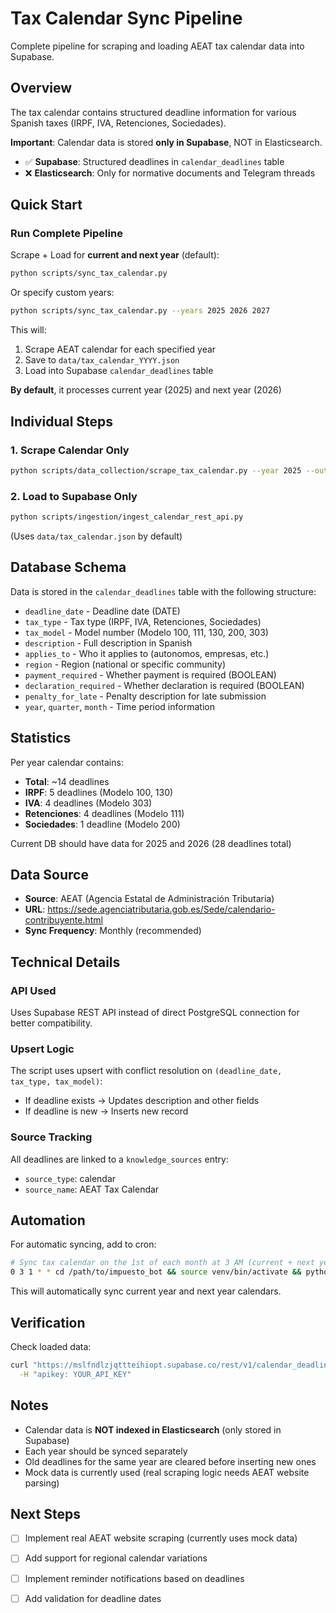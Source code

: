 # Tax Calendar Sync Pipeline

Complete pipeline for scraping and loading AEAT tax calendar data into Supabase.

## Overview

The tax calendar contains structured deadline information for various Spanish taxes (IRPF, IVA, Retenciones, Sociedades). 

**Important**: Calendar data is stored **only in Supabase**, NOT in Elasticsearch. 

- ✅ **Supabase**: Structured deadlines in `calendar_deadlines` table
- ❌ **Elasticsearch**: Only for normative documents and Telegram threads

## Quick Start

### Run Complete Pipeline

Scrape + Load for **current and next year** (default):

```bash
python scripts/sync_tax_calendar.py
```

Or specify custom years:

```bash
python scripts/sync_tax_calendar.py --years 2025 2026 2027
```

This will:
1. Scrape AEAT calendar for each specified year
2. Save to `data/tax_calendar_YYYY.json`
3. Load into Supabase `calendar_deadlines` table

**By default**, it processes current year (2025) and next year (2026)

## Individual Steps

### 1. Scrape Calendar Only

```bash
python scripts/data_collection/scrape_tax_calendar.py --year 2025 --output data/tax_calendar.json
```

### 2. Load to Supabase Only

```bash
python scripts/ingestion/ingest_calendar_rest_api.py
```

(Uses `data/tax_calendar.json` by default)

## Database Schema

Data is stored in the `calendar_deadlines` table with the following structure:

- `deadline_date` - Deadline date (DATE)
- `tax_type` - Tax type (IRPF, IVA, Retenciones, Sociedades)
- `tax_model` - Model number (Modelo 100, 111, 130, 200, 303)
- `description` - Full description in Spanish
- `applies_to` - Who it applies to (autonomos, empresas, etc.)
- `region` - Region (national or specific community)
- `payment_required` - Whether payment is required (BOOLEAN)
- `declaration_required` - Whether declaration is required (BOOLEAN)
- `penalty_for_late` - Penalty description for late submission
- `year`, `quarter`, `month` - Time period information

## Statistics

Per year calendar contains:
- **Total**: ~14 deadlines
- **IRPF**: 5 deadlines (Modelo 100, 130)
- **IVA**: 4 deadlines (Modelo 303)
- **Retenciones**: 4 deadlines (Modelo 111)
- **Sociedades**: 1 deadline (Modelo 200)

Current DB should have data for 2025 and 2026 (28 deadlines total)

## Data Source

- **Source**: AEAT (Agencia Estatal de Administración Tributaria)
- **URL**: https://sede.agenciatributaria.gob.es/Sede/calendario-contribuyente.html
- **Sync Frequency**: Monthly (recommended)

## Technical Details

### API Used

Uses Supabase REST API instead of direct PostgreSQL connection for better compatibility.

### Upsert Logic

The script uses upsert with conflict resolution on `(deadline_date, tax_type, tax_model)`:
- If deadline exists → Updates description and other fields
- If deadline is new → Inserts new record

### Source Tracking

All deadlines are linked to a `knowledge_sources` entry:
- `source_type`: calendar
- `source_name`: AEAT Tax Calendar

## Automation

For automatic syncing, add to cron:

```bash
# Sync tax calendar on the 1st of each month at 3 AM (current + next year)
0 3 1 * * cd /path/to/impuesto_bot && source venv/bin/activate && python scripts/sync_tax_calendar.py
```

This will automatically sync current year and next year calendars.

## Verification

Check loaded data:

```bash
curl "https://mslfndlzjqttteihiopt.supabase.co/rest/v1/calendar_deadlines?select=deadline_date,tax_type,tax_model&order=deadline_date.asc" \
  -H "apikey: YOUR_API_KEY"
```

## Notes

- Calendar data is **NOT indexed in Elasticsearch** (only stored in Supabase)
- Each year should be synced separately
- Old deadlines for the same year are cleared before inserting new ones
- Mock data is currently used (real scraping logic needs AEAT website parsing)

## Next Steps

- [ ] Implement real AEAT website scraping (currently uses mock data)
- [ ] Add support for regional calendar variations
- [ ] Implement reminder notifications based on deadlines
- [ ] Add validation for deadline dates

